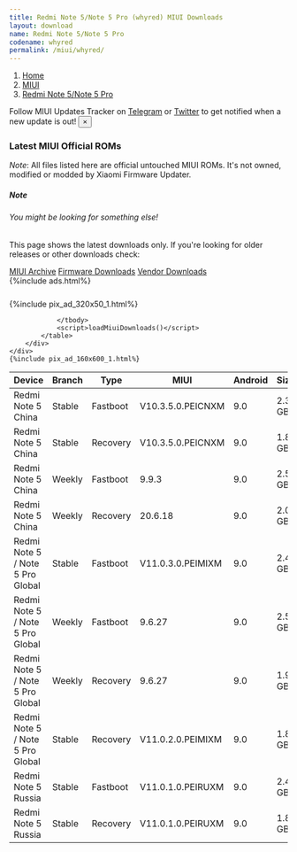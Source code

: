 ```yaml
---
title: Redmi Note 5/Note 5 Pro (whyred) MIUI Downloads
layout: download
name: Redmi Note 5/Note 5 Pro
codename: whyred
permalink: /miui/whyred/
---
```

<nav aria-label="breadcrumb">
    <ol class="breadcrumb">
        <li class="breadcrumb-item"><a href="/">Home</a></li>
        <li class="breadcrumb-item"><a href="/miui/">MIUI</a></li>
        <li class="breadcrumb-item active" aria-current="page"><a href="/miui/whyred/">Redmi Note 5/Note 5 Pro</a></li>
    </ol>
</nav>
<div class="alert alert-primary alert-dismissible fade show" role="alert">
    Follow MIUI Updates Tracker on <a href="https://t.me/MIUIUpdatesTracker" class="alert-link">Telegram</a>
     or <a href="https://twitter.com/MiFwUpdater" class="alert-link">Twitter</a> to get notified when a new update is out!
    <button type="button" class="close" data-dismiss="alert" aria-label="Close">
        <span aria-hidden="true">&times;</span>
    </button>
</div>

### Latest MIUI Official ROMs
*Note*: All files listed here are official untouched MIUI ROMs. It's not owned, modified or modded by Xiaomi Firmware Updater.
<div class="card">
  <div class="card-body">
    <h5 class="card-title">Note</h5>
    <h6 class="card-subtitle mb-2 text-muted">You might be looking for something else!</h6>
    <p class="card-text">This page shows the latest downloads only.
     If you're looking for older releases or other downloads check:</p>
    <a href="/archive/miui/whyred/" class="card-link">MIUI Archive</a>
    <a href="/firmware/whyred/" class="card-link">Firmware Downloads</a>
    <a href="/vendor/whyred/" class="card-link">Vendor Downloads</a>
  </div>
</div>
{%include ads.html%}
<div class="row justify-content-center">
    <div class="col-10">
        <div class="table-responsive-md" style="margin-top: 25px;">
            {%include pix_ad_320x50_1.html%}
            <table id="miui" class="display dt-responsive nowrap compact table table-striped table-hover table-sm">
                <thead class="thead-dark">
                    <tr>
                        <th data-ref="device">Device</th>
                        <th data-ref="branch">Branch</th>
                        <th data-ref="type">Type</th>
                        <th data-ref="miui">MIUI</th>
                        <th data-ref="android">Android</th>
                        <th data-ref="size">Size</th>
                        <th data-ref="size">Date</th>
                        <th data-ref="link">Link</th>
                    </tr>
                </thead>
                <tbody>
                <tr><td>Redmi Note 5 China</td><td>Stable</td><td>Fastboot</td><td>V10.3.5.0.PEICNXM</td><td>9.0</td><td>2.3 GB</td><td>2019-08-16</td><td><a href="/miui/whyred/stable/V10.3.5.0.PEICNXM/">Download</a></td></tr>
<tr><td>Redmi Note 5 China</td><td>Stable</td><td>Recovery</td><td>V10.3.5.0.PEICNXM</td><td>9.0</td><td>1.8 GB</td><td>2019-08-22</td><td><a href="/miui/whyred/stable/V10.3.5.0.PEICNXM/">Download</a></td></tr>
<tr><td>Redmi Note 5 China</td><td>Weekly</td><td>Fastboot</td><td>9.9.3</td><td>9.0</td><td>2.5 GB</td><td>2019-09-04</td><td><a href="/miui/whyred/weekly/9.9.3/">Download</a></td></tr>
<tr><td>Redmi Note 5 China</td><td>Weekly</td><td>Recovery</td><td>20.6.18</td><td>9.0</td><td>2.0 GB</td><td>2020-06-18</td><td><a href="/miui/whyred/weekly/20.6.18/">Download</a></td></tr>
<tr><td>Redmi Note 5 / Note 5 Pro Global</td><td>Stable</td><td>Fastboot</td><td>V11.0.3.0.PEIMIXM</td><td>9.0</td><td>2.4 GB</td><td>2019-11-08</td><td><a href="/miui/whyred/stable/V11.0.3.0.PEIMIXM/">Download</a></td></tr>
<tr><td>Redmi Note 5 / Note 5 Pro Global</td><td>Weekly</td><td>Fastboot</td><td>9.6.27</td><td>9.0</td><td>2.5 GB</td><td>2019-06-28</td><td><a href="/miui/whyred/weekly/9.6.27/">Download</a></td></tr>
<tr><td>Redmi Note 5 / Note 5 Pro Global</td><td>Weekly</td><td>Recovery</td><td>9.6.27</td><td>9.0</td><td>1.9 GB</td><td>2019-06-28</td><td><a href="/miui/whyred/weekly/9.6.27/">Download</a></td></tr>
<tr><td>Redmi Note 5 / Note 5 Pro Global</td><td>Stable</td><td>Recovery</td><td>V11.0.2.0.PEIMIXM</td><td>9.0</td><td>1.8 GB</td><td>2019-10-30</td><td><a href="/miui/whyred/stable/V11.0.2.0.PEIMIXM/">Download</a></td></tr>
<tr><td>Redmi Note 5 Russia</td><td>Stable</td><td>Fastboot</td><td>V11.0.1.0.PEIRUXM</td><td>9.0</td><td>2.4 GB</td><td>2019-10-23</td><td><a href="/miui/whyred/stable/V11.0.1.0.PEIRUXM/">Download</a></td></tr>
<tr><td>Redmi Note 5 Russia</td><td>Stable</td><td>Recovery</td><td>V11.0.1.0.PEIRUXM</td><td>9.0</td><td>1.8 GB</td><td>2019-10-30</td><td><a href="/miui/whyred/stable/V11.0.1.0.PEIRUXM/">Download</a></td></tr>

                </tbody>
                <script>loadMiuiDownloads()</script>
            </table>
        </div>
    </div>
    {%include pix_ad_160x600_1.html%}
</div>
